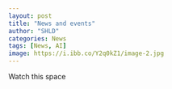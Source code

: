 ```yaml
---
layout: post
title: "News and events"
author: "SHLD"
categories: News
tags: [News, AI]
image: https://i.ibb.co/Y2q0kZ1/image-2.jpg
---
```



Watch this space
